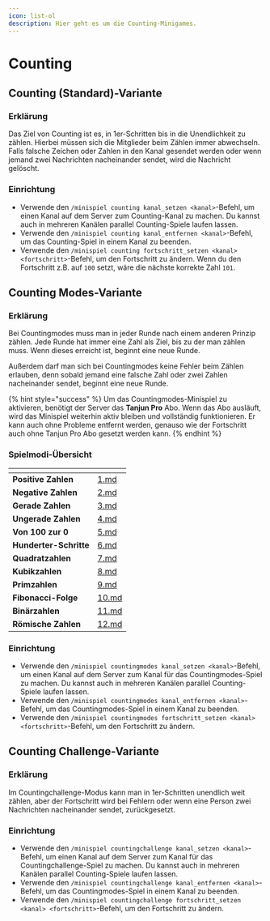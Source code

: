 ```yaml
---
icon: list-ol
description: Hier geht es um die Counting-Minigames.
---
```


# Counting

## Counting (Standard)-Variante

### Erklärung

Das Ziel von Counting ist es, in 1er-Schritten bis in die Unendlichkeit zu zählen. Hierbei müssen sich die Mitglieder beim Zählen immer abwechseln. Falls falsche Zeichen oder Zahlen in den Kanal gesendet werden oder wenn jemand zwei Nachrichten nacheinander sendet, wird die Nachricht gelöscht.

### Einrichtung

* Verwende den `/minispiel counting kanal_setzen <kanal>`-Befehl, um einen Kanal auf dem Server zum Counting-Kanal zu machen. Du kannst auch in mehreren Kanälen parallel Counting-Spiele laufen lassen.
* Verwende den `/minispiel counting kanal_entfernen <kanal>`-Befehl, um das Counting-Spiel in einem Kanal zu beenden.
* Verwende den `/minispiel counting fortschritt_setzen <kanal> <fortschritt>`-Befehl, um den Fortschritt zu ändern. Wenn du den Fortschritt z.B. auf `100` setzt, wäre die nächste korrekte Zahl `101`.

## Counting Modes-Variante

### Erklärung

Bei Countingmodes muss man in jeder Runde nach einem anderen Prinzip zählen. Jede Runde hat immer eine Zahl als Ziel, bis zu der man zählen muss. Wenn dieses erreicht ist, beginnt eine neue Runde.

Außerdem darf man sich bei Countingmodes keine Fehler beim Zählen erlauben, denn sobald jemand eine falsche Zahl oder zwei Zahlen nacheinander sendet, beginnt eine neue Runde.

{% hint style="success" %}
Um das Countingmodes-Minispiel zu aktivieren, benötigt der Server das **Tanjun Pro** Abo. Wenn das Abo ausläuft, wird das Minispiel weiterhin aktiv bleiben und vollständig funktionieren. Er kann auch ohne Probleme entfernt werden, genauso wie der Fortschritt auch ohne Tanjun Pro Abo gesetzt werden kann.
{% endhint %}

### Spielmodi-Übersicht

<table data-view="cards"><thead><tr><th></th><th data-hidden data-card-target data-type="content-ref"></th></tr></thead><tbody><tr><td><strong>Positive Zahlen</strong></td><td><a href="1.md">1.md</a></td></tr><tr><td><strong>Negative Zahlen</strong></td><td><a href="2.md">2.md</a></td></tr><tr><td><strong>Gerade Zahlen</strong></td><td><a href="3.md">3.md</a></td></tr><tr><td><strong>Ungerade Zahlen</strong></td><td><a href="4.md">4.md</a></td></tr><tr><td><strong>Von 100 zur 0</strong></td><td><a href="5.md">5.md</a></td></tr><tr><td><strong>Hunderter-Schritte</strong></td><td><a href="6.md">6.md</a></td></tr><tr><td><strong>Quadratzahlen</strong></td><td><a href="7.md">7.md</a></td></tr><tr><td><strong>Kubikzahlen</strong></td><td><a href="8.md">8.md</a></td></tr><tr><td><strong>Primzahlen</strong></td><td><a href="9.md">9.md</a></td></tr><tr><td><strong>Fibonacci-Folge</strong></td><td><a href="10.md">10.md</a></td></tr><tr><td><strong>Binärzahlen</strong></td><td><a href="11.md">11.md</a></td></tr><tr><td><strong>Römische Zahlen</strong></td><td><a href="12.md">12.md</a></td></tr></tbody></table>

### Einrichtung

* Verwende den `/minispiel countingmodes kanal_setzen <kanal>`-Befehl, um einen Kanal auf dem Server zum Kanal für das Countingmodes-Spiel zu machen. Du kannst auch in mehreren Kanälen parallel Counting-Spiele laufen lassen.
* Verwende den `/minispiel countingmodes kanal_entfernen <kanal>`-Befehl, um das Countingmodes-Spiel in einem Kanal zu beenden.
* Verwende den `/minispiel countingmodes fortschritt_setzen <kanal> <fortschritt>`-Befehl, um den Fortschritt zu ändern.

## Counting Challenge-Variante

### Erklärung

Im Countingchallenge-Modus kann man in 1er-Schritten unendlich weit zählen, aber der Fortschritt wird bei Fehlern oder wenn eine Person zwei Nachrichten nacheinander sendet, zurückgesetzt.

### Einrichtung

* Verwende den `/minispiel countingchallenge kanal_setzen <kanal>`-Befehl, um einen Kanal auf dem Server zum Kanal für das Countingchallenge-Spiel zu machen. Du kannst auch in mehreren Kanälen parallel Counting-Spiele laufen lassen.
* Verwende den `/minispiel countingchallenge kanal_entfernen <kanal>`-Befehl, um das Countingmodes-Spiel in einem Kanal zu beenden.
* Verwende den `/minispiel countingchallenge fortschritt_setzen <kanal> <fortschritt>`-Befehl, um den Fortschritt zu ändern.
